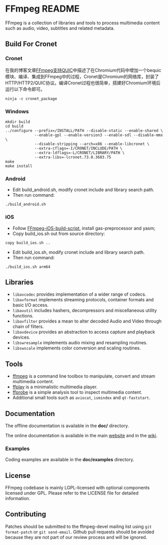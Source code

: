 FFmpeg README
=============

FFmpeg is a collection of libraries and tools to process multimedia content
such as audio, video, subtitles and related metadata.

## Build For Cronet
### Cronet
在我的博客文章[FFmpeg支持QUIC](https://blog.csdn.net/sonysuqin/article/details/89022250)中描述了在Chromium代码中增加一个bequic模块、编译、集成到FFmpeg中的过程，Cronet是Chromium的网络库，封装了HTTP/HTTP2/QUIC协议。编译Cronet过程也很简单，搭建好Chromium环境后运行以下命令即可。
```
ninja -c cronet_package
```

### Windows
```
mkdir build
cd build
../configure --prefix=/INSTALL/PATH --disable-static --enable-shared \
             --enable-gpl --enable-version3 --enable-sdl --disable-mmx \
             --disable-stripping --arch=x86 --enable-libcronet \
             --extra-cflags=-I/CRONET/INCLUDE/PATH \
             --extra-ldflags=-L/CRONET/LIBRARY/PATH \
             --extra-libs=-lcronet.73.0.3683.75
make
make install
```

### Android
* Edit build_android.sh, modify cronet include and library search path.
* Then run command:
```
./build_android.sh
```

### iOS
* Follow [FFmpeg-iOS-build-script](https://github.com/kewlbear/FFmpeg-iOS-build-script), install gas-preprocessor and yasm;
* Copy build_ios.sh out from source directory:
```
copy build_ios.sh ..
```
* Edit build_ios.sh, modify cronet include and library search path.
* Then run command:
```
./build_ios.sh arm64
```

## Libraries

* `libavcodec` provides implementation of a wider range of codecs.
* `libavformat` implements streaming protocols, container formats and basic I/O access.
* `libavutil` includes hashers, decompressors and miscellaneous utility functions.
* `libavfilter` provides a mean to alter decoded Audio and Video through chain of filters.
* `libavdevice` provides an abstraction to access capture and playback devices.
* `libswresample` implements audio mixing and resampling routines.
* `libswscale` implements color conversion and scaling routines.

## Tools

* [ffmpeg](https://ffmpeg.org/ffmpeg.html) is a command line toolbox to
  manipulate, convert and stream multimedia content.
* [ffplay](https://ffmpeg.org/ffplay.html) is a minimalistic multimedia player.
* [ffprobe](https://ffmpeg.org/ffprobe.html) is a simple analysis tool to inspect
  multimedia content.
* Additional small tools such as `aviocat`, `ismindex` and `qt-faststart`.

## Documentation

The offline documentation is available in the **doc/** directory.

The online documentation is available in the main [website](https://ffmpeg.org)
and in the [wiki](https://trac.ffmpeg.org).

### Examples

Coding examples are available in the **doc/examples** directory.

## License

FFmpeg codebase is mainly LGPL-licensed with optional components licensed under
GPL. Please refer to the LICENSE file for detailed information.

## Contributing

Patches should be submitted to the ffmpeg-devel mailing list using
`git format-patch` or `git send-email`. Github pull requests should be
avoided because they are not part of our review process and will be ignored.
